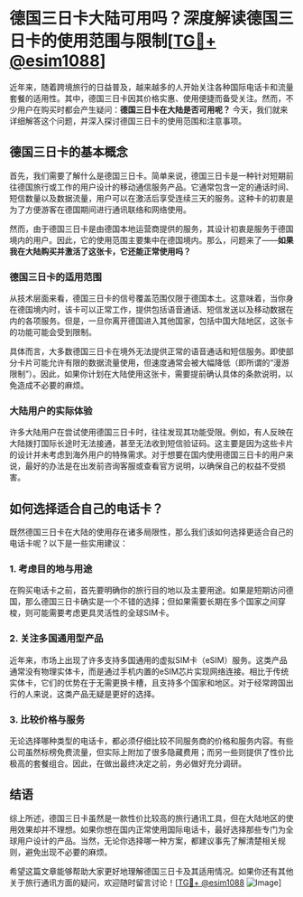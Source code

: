 # 德国三日卡大陆可用吗？深度解读德国三日卡的使用范围与限制[[TG💪+ @esim1088](https://t.me/s/esim1088)]

近年来，随着跨境旅行的日益普及，越来越多的人开始关注各种国际电话卡和流量套餐的适用性。其中，德国三日卡因其价格实惠、使用便捷而备受关注。然而，不少用户在购买时都会产生疑问：**德国三日卡在大陆是否可用呢？** 今天，我们就来详细解答这个问题，并深入探讨德国三日卡的使用范围和注意事项。

## 德国三日卡的基本概念

首先，我们需要了解什么是德国三日卡。简单来说，德国三日卡是一种针对短期前往德国旅行或工作的用户设计的移动通信服务产品。它通常包含一定的通话时间、短信数量以及数据流量，用户可以在激活后享受连续三天的服务。这种卡的初衷是为了方便游客在德国期间进行通讯联络和网络使用。

然而，由于德国三日卡是由德国本地运营商提供的服务，其设计初衷是服务于德国境内的用户。因此，它的使用范围主要集中在德国境内。那么，问题来了——**如果我在大陆购买并激活了这张卡，它还能正常使用吗？**

### 德国三日卡的适用范围

从技术层面来看，德国三日卡的信号覆盖范围仅限于德国本土。这意味着，当你身在德国境内时，该卡可以正常工作，提供包括语音通话、短信发送以及移动数据在内的各项服务。但是，一旦你离开德国进入其他国家，包括中国大陆地区，这张卡的功能可能会受到限制。

具体而言，大多数德国三日卡在境外无法提供正常的语音通话和短信服务。即使部分卡片可能允许有限的数据流量使用，但速度通常会被大幅降低（即所谓的“漫游限制”）。因此，如果你计划在大陆使用这张卡，需要提前确认具体的条款说明，以免造成不必要的麻烦。

### 大陆用户的实际体验

许多大陆用户在尝试使用德国三日卡时，往往发现其功能受限。例如，有人反映在大陆拨打国际长途时无法接通，甚至无法收到短信验证码。这主要是因为这些卡片的设计并未考虑到海外用户的特殊需求。对于想要在国内使用德国三日卡的用户来说，最好的办法是在出发前咨询客服或查看官方说明，以确保自己的权益不受损害。

## 如何选择适合自己的电话卡？

既然德国三日卡在大陆的使用存在诸多局限性，那么我们该如何选择更适合自己的电话卡呢？以下是一些实用建议：

### 1. 考虑目的地与用途

在购买电话卡之前，首先要明确你的旅行目的地以及主要用途。如果是短期访问德国，那么德国三日卡确实是一个不错的选择；但如果需要长期在多个国家之间穿梭，则可能需要考虑更具灵活性的全球SIM卡。

### 2. 关注多国通用型产品

近年来，市场上出现了许多支持多国通用的虚拟SIM卡（eSIM）服务。这类产品通常没有物理实体卡，而是通过手机内置的eSIM芯片实现网络连接。相比于传统实体卡，它们的优势在于无需更换卡槽，且支持多个国家和地区。对于经常跨国出行的人来说，这类产品无疑是更好的选择。

### 3. 比较价格与服务

无论选择哪种类型的电话卡，都必须仔细比较不同服务商的价格和服务内容。有些公司虽然标榜免费流量，但实际上附加了很多隐藏费用；而另一些则提供了性价比极高的套餐组合。因此，在做出最终决定之前，务必做好充分调研。

## 结语

综上所述，德国三日卡虽然是一款性价比较高的旅行通讯工具，但在大陆地区的使用效果却并不理想。如果你想在国内正常使用国际电话卡，最好选择那些专门为全球用户设计的产品。当然，无论你选择哪一种方案，都建议事先了解清楚相关规则，避免出现不必要的麻烦。

希望这篇文章能够帮助大家更好地理解德国三日卡及其适用情况。如果你还有其他关于旅行通讯方面的疑问，欢迎随时留言讨论！[[TG💪+ @esim1088](https://t.me/s/esim1088) ![Image](https://i.postimg.cc/4NQfJmqS/Snipaste-2025-05-13-00-14-12.png)]
